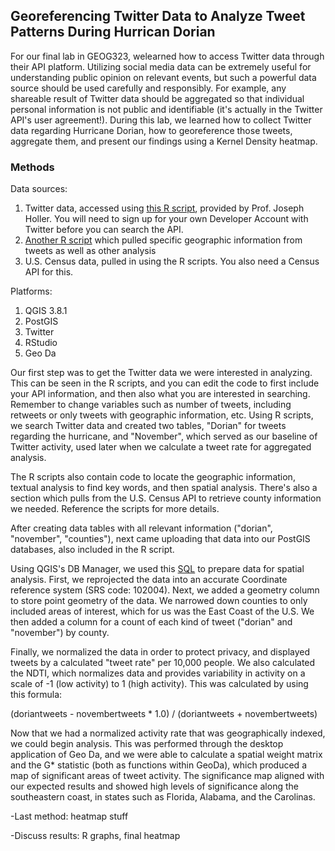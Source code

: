 ## Georeferencing Twitter Data to Analyze Tweet Patterns During Hurrican Dorian 

For our final lab in GEOG323, welearned how to access Twitter data through their API platform. Utilizing social media data can be extremely useful for understanding public opinion on relevant events, but such a powerful data source should be used carefully and responsibly. For example, any shareable result of Twitter data should be aggregated so that individual personal information is not public and identifiable (it's actually in the Twitter API's user agreement!). During this lab, we learned how to collect Twitter data regarding Hurricane Dorian, how to georeference those tweets, aggregate them, and present our findings using a Kernel Density heatmap. 

### Methods 

Data sources: 
1. Twitter data, accessed using [this R script](dorianTwitterScript.R), provided by Prof. Joseph Holler. You will need to sign up for your own Developer Account with Twitter before you can search the API.
2. [Another R script](twitterForLab.R) which pulled specific geographic information from tweets as well as other analysis
3. U.S. Census data, pulled in using the R scripts. You also need a Census API for this. 

Platforms: 
1. QGIS 3.8.1 
2. PostGIS
3. Twitter
4. RStudio 
5. Geo Da

Our first step was to get the Twitter data we were interested in analyzing. This can be seen in the R scripts, and you can edit the code to first include your API information, and then also what you are interested in searching. Remember to change variables such as number of tweets, including retweets or only tweets with geographic information, etc. Using R scripts, we search Twitter data and created two tables, "Dorian" for tweets regarding the hurricane, and "November", which served as our baseline of Twitter activity, used later when we calculate a tweet rate for aggregated analysis. 

The R scripts also contain code to locate the geographic information, textual analysis to find key words, and then spatial analysis. There's also a section which pulls from the U.S. Census API to retrieve county information we needed. Reference the scripts for more details. 

After creating data tables with all relevant information ("dorian", "november", "counties"), next came uploading that data into our PostGIS databases, also included in the R script. 

Using QGIS's DB Manager, we used this [SQL](noteslab10.sql) to prepare data for spatial analysis. First, we reprojected the data into an accurate Coordinate reference system (SRS code: 102004). Next, we added a geometry column to store point geometry of the data. We narrowed down counties to only included areas of interest, which for us was the East Coast of the U.S. We then added a column for a count of each kind of tweet ("dorian" and "november") by county. 

Finally, we normalized the data in order to protect privacy, and displayed tweets by a calculated "tweet rate" per 10,000 people. We also calculated the NDTI, which normalizes data and provides variability in activity on a scale of -1 (low activity) to 1 (high activity). This was calculated by using this formula: 

(doriantweets - novembertweets * 1.0) / (doriantweets + novembertweets)

Now that we had a normalized activity rate that was geographically indexed, we could begin analysis. This was performed through the desktop application of Geo Da, and we were able to calculate a spatial weight matrix and the G* statistic (both as functions within GeoDa), which produced a map of significant areas of tweet activity. The significance map aligned with our expected results and showed high levels of significance along the southeastern coast, in states such as Florida, Alabama, and the Carolinas. 

-Last method: heatmap stuff 

-Discuss results: R graphs, final heatmap
